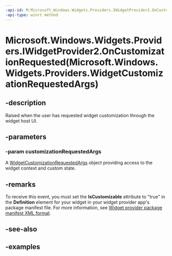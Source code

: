 ```yaml
---
-api-id: M:Microsoft.Windows.Widgets.Providers.IWidgetProvider2.OnCustomizationRequested(Microsoft.Windows.Widgets.Providers.WidgetCustomizationRequestedArgs)
-api-type: winrt method
---
```


# Microsoft.Windows.Widgets.Providers.IWidgetProvider2.OnCustomizationRequested(Microsoft.Windows.Widgets.Providers.WidgetCustomizationRequestedArgs)

<!--
public void OnCustomizationRequested (Microsoft.Windows.Widgets.Providers.WidgetCustomizationRequestedArgs customizationRequestedArgs);
-->


## -description

Raised when the user has requested widget customization through the widget host UI.

## -parameters

### -param customizationRequestedArgs

A [WidgetCustomizationRequestedArgs](xref:Microsoft.Windows.Widgets.Providers.WidgetCustomizationRequestedArgs) object providing access to the widget context and custom state.

## -remarks

To receive this event, you must set the **IsCustomizable** attribute to "true" in the **Definition** element for your widget in your widget provider app's package manifest file. For more information, see [Widget provider package manifest XML format](/windows/apps/develop/widgets/widget-provider-manifest).

## -see-also

## -examples


